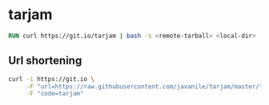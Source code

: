# tarjam


```Dockerfile
RUN curl https://git.io/tarjam | bash -s <remote-tarball> <local-dir>
```


## Url shortening

```bash
curl -i https://git.io \
     -F "url=https://raw.githubusercontent.com/javanile/tarjam/master/tarjam.sh" \
     -F "code=tarjam"
```